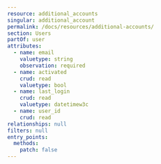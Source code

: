 ```yaml
---
resource: additional_accounts
singular: additional_account
permalink: /docs/resources/additional-accounts/
section: Users
partOf: user
attributes:
  - name: email
    valuetype: string
    observation: required
  - name: activated
    crud: read
    valuetype: bool
  - name: last_login
    crud: read
    valuetype: datetimew3c
  - name: user_id
    crud: read
relationships: null
filters: null
entry_points:
  methods:
    patch: false
---
```


